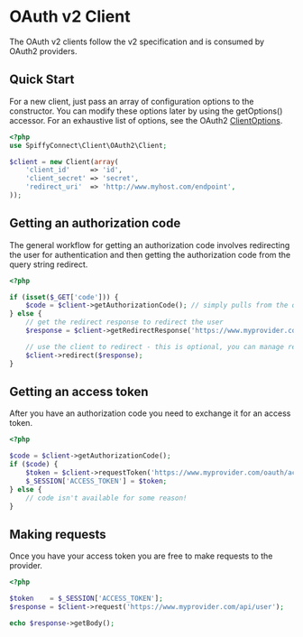 # OAuth v2 Client

The OAuth v2 clients follow the v2 specification and is consumed by OAuth2 providers.

## Quick Start

For a new client, just pass an array of configuration options to the constructor. You can modify these
options later by using the getOptions() accessor. For an exhaustive list of options, see the OAuth2
[ClientOptions](https://github.com/spiffyjr/spiffy-connect/tree/master/src/SpiffyConnect/Client/OAuth2/ClientOptions.php).

```php
<?php
use SpiffyConnect\Client\OAuth2\Client;

$client = new Client(array(
    'client_id'     => 'id',
    'client_secret' => 'secret',
    'redirect_uri'  => 'http://www.myhost.com/endpoint',
));
```
## Getting an authorization code

The general workflow for getting an authorization code involves redirecting the user for authentication
and then getting the authorization code from the query string redirect.

```php
<?php

if (isset($_GET['code'])) {
    $code = $client->getAuthorizationCode(); // simply pulls from the query string
} else {
    // get the redirect response to redirect the user
    $response = $client->getRedirectResponse('https://www.myprovider.com/oauth/auth');

    // use the client to redirect - this is optional, you can manage redirection yourself if you prefer
    $client->redirect($response);
}
```

## Getting an access token

After you have an authorization code you need to exchange it for an access token.

```php
<?php

$code = $client->getAuthorizationCode();
if ($code) {
    $token = $client->requestToken('https://www.myprovider.com/oauth/access_token', $code);
    $_SESSION['ACCESS_TOKEN'] = $token;
} else {
    // code isn't available for some reason!
}
```

## Making requests

Once you have your access token you are free to make requests to the provider.

```php
<?php

$token    = $_SESSION['ACCESS_TOKEN'];
$response = $client->request('https://www.myprovider.com/api/user');

echo $response->getBody();
```